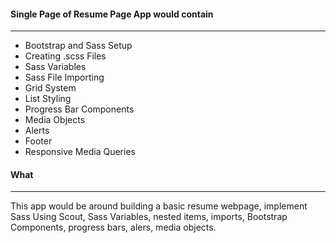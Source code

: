 #### Single Page of Resume Page App would contain
-----------------------------------------------------

- Bootstrap and Sass Setup
- Creating .scss Files
- Sass Variables
- Sass File Importing
- Grid System
- List Styling
- Progress Bar Components
- Media Objects
- Alerts
- Footer
- Responsive Media Queries

#### What
-----------------------------------------------------
This app would be around building a basic resume webpage, implement Sass Using Scout, Sass Variables, nested items, imports, Bootstrap Components, progress bars, alers, media objects.

#### 
